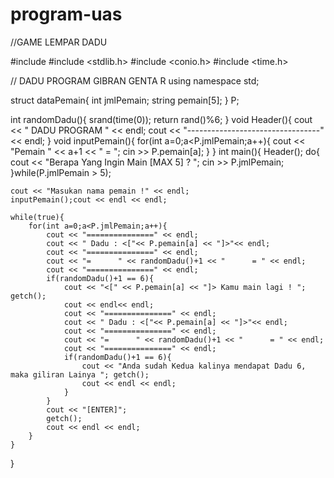 # program-uas
//GAME LEMPAR DADU

#include <iostream>
#include <stdlib.h>
#include <conio.h>
#include <time.h> 

// DADU PROGRAM GIBRAN GENTA R
using namespace std;

struct dataPemain{
    int jmlPemain;
    string pemain[5];
} P;

int randomDadu(){
    srand(time(0));
    return rand()%6;
}
void Header(){
    cout << "   DADU PROGRAM   " << endl;
    cout << "---------------------------------" << endl;
}
void inputPemain(){ 
    for(int a=0;a<P.jmlPemain;a++){
        cout << "Pemain " << a+1 << " = ";
        cin >> P.pemain[a];
    }
}
int main(){
    Header();
    do{
        cout << "Berapa Yang Ingin Main [MAX 5] ? ";
        cin >> P.jmlPemain;
    }while(P.jmlPemain > 5);

    cout << "Masukan nama pemain !" << endl;
    inputPemain();cout << endl << endl;

    while(true){
        for(int a=0;a<P.jmlPemain;a++){
            cout << "===============" << endl;
            cout << " Dadu : <["<< P.pemain[a] << "]>"<< endl;
            cout << "===============" << endl;
            cout << "=      " << randomDadu()+1 << "      = " << endl;
            cout << "===============" << endl;
            if(randomDadu()+1 == 6){
                cout << "<[" << P.pemain[a] << "]> Kamu main lagi ! "; getch();
                cout << endl<< endl;
                cout << "===============" << endl;
                cout << " Dadu : <["<< P.pemain[a] << "]>"<< endl;
                cout << "===============" << endl;
                cout << "=      " << randomDadu()+1 << "      = " << endl;
                cout << "===============" << endl;
                if(randomDadu()+1 == 6){
                    cout << "Anda sudah Kedua kalinya mendapat Dadu 6, maka giliran Lainya "; getch();
                    cout << endl << endl;
                }
            }
            cout << "[ENTER]"; 
            getch();
            cout << endl << endl;
        }
    }
}
